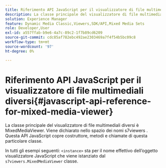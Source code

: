 ```yaml
---
title: Riferimento API JavaScript per il visualizzatore di file multimediali diversi
description: La classe principale del visualizzatore di file multimediali diversi è MixedMediaViewer. Viene dichiarato nello spazio dei nomi s7viewers . Questa API JavaScript copre costruttore, metodi e chiamate di questa particolare classe.
solution: Experience Manager
feature: Dynamic Media Classic,Viewers,SDK/API,Mixed Media Sets
role: Developer,User
exl-id: a557ffab-b9e6-4a7c-89c2-1f7b89cd6209
source-git-commit: cdc85af782ebc492ae2303469a7f4f54b5bc09c8
workflow-type: tm+mt
source-wordcount: '97'
ht-degree: 0%

---
```


# Riferimento API JavaScript per il visualizzatore di file multimediali diversi{#javascript-api-reference-for-mixed-media-viewer}

La classe principale del visualizzatore di file multimediali diversi è MixedMediaViewer. Viene dichiarato nello spazio dei nomi s7viewers . Questa API JavaScript copre costruttore, metodi e chiamate di questa particolare classe.

In tutti gli esempi seguenti: `<instance>` sta per il nome effettivo dell’oggetto visualizzatore JavaScript che viene istanziato dal `s7viewers.MixedMediaViewer` classe.
